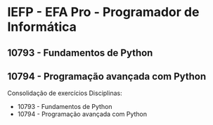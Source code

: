 # IEFP - EFA Pro - Programador de Informática
## 10793 - Fundamentos de Python
## 10794 - Programação avançada com Python
Consolidação de exercícios
Disciplinas:
  - 10793 - Fundamentos de Python
  - 10794 - Programação avançada com Python
